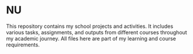 # NU
This repository contains my school projects and activities. It includes various tasks, assignments, and outputs from different courses throughout my academic journey. All files here are part of my learning and course requirements.
